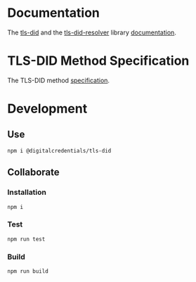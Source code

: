 # Documentation

The [tls-did](https://github.com/digitalcredentials/tls-did) and the [tls-did-resolver](https://github.com/digitalcredentials/tls-did) library [documentation](https://github.com/digitalcredentials/tls-did/tree/master/doc/documentation.md).
# TLS-DID Method Specification

The TLS-DID method [specification](https://github.com/digitalcredentials/tls-did/tree/master/doc/did-method-spec.md).

# Development

## Use
```
npm i @digitalcredentials/tls-did
```
## Collaborate
### Installation

```
npm i
```


### Test

```
npm run test
```

### Build

```
npm run build
```